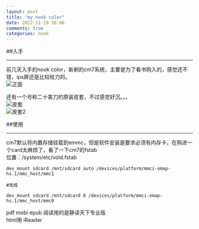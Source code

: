 ```yaml
---
layout: post
title: "my nook color"
date: 2012-11-10 16:06
comments: true
categories: nook
---
```

##入手
* * *
前几天入手的nook color，新刷的cm7系统，主要是为了看书购入的，感觉还不错，ips屏还是比较给力的。  
![正面](http://pic.yupoo.com/waqei_v/Cpdaqzbo/14tRpy.jpg)  

还有一个号称二十美刀的原装皮套，不过感觉好沉。。。  
![皮套](http://pic.yupoo.com/waqei_v/CpdapX9W/pV950.jpg)  
![皮套2](http://pic.yupoo.com/waqei_v/CpdaqExr/N4JFS.jpg)  

##使用
*  * *
cm7默认将内置存储挂载到emmc，但是软件安装是要求必须有内存卡，在购进一个card太麻烦了，看了一下cm7的fstab  
位置：/system/etc/vold.fstab
	
	dev_mount sdcard /mnt/sdcard auto /devices/platform/mmci-omap-hs.1/mmc_host/mmc1
	
	#改成

	dev_mount sdcard /mnt/sdcard 8 /devices/platform/mmci-omap-hs.1/mmc_host/mmc0

pdf mobi epub 阅读用的是静读天下专业版  
html用 iReader
